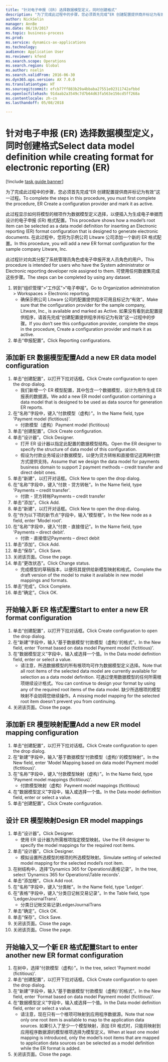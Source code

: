 ```yaml
--- 
title: "针对电子申报 (ER) 选择数据模型定义，同时创建格式"
description: "为了完成此过程中的步骤，您必须首先完成“ER 创建配置提供商并标记为有效”这一过程。"
author: NickSelin
manager: AnnBe
ms.date: 06/19/2017
ms.topic: business-process
ms.prod: 
ms.service: dynamics-ax-applications
ms.technology: 
audience: Application User
ms.reviewer: kfend
ms.search.scope: Operations
ms.search.region: Global
ms.author: nselin
ms.search.validFrom: 2016-06-30
ms.dyn365.ops.version: AX 7.0.0
ms.translationtype: HT
ms.sourcegitcommit: efcb77ff883b29a4bbaba27551e02311742afbbd
ms.openlocfilehash: 91daab2a3549c7d7b64d63fa563e156cd5ff268a
ms.contentlocale: zh-cn
ms.lasthandoff: 05/08/2018

---
```

# <a name="select-data-model-definition-while-creating-format-for-electronic-reporting-er"></a><span data-ttu-id="f21cd-103">针对电子申报 (ER) 选择数据模型定义，同时创建格式</span><span class="sxs-lookup"><span data-stu-id="f21cd-103">Select data model definition while creating format for electronic reporting (ER)</span></span>

[!include [task guide banner](../../includes/task-guide-banner.md)]

<span data-ttu-id="f21cd-104">为了完成此过程中的步骤，您必须首先完成“ER 创建配置提供商并标记为有效”这一过程。</span><span class="sxs-lookup"><span data-stu-id="f21cd-104">To complete the steps in this procedure, you must first complete the procedure, ER Create a configuration provider and mark it as active.</span></span> 

<span data-ttu-id="f21cd-105">此过程显示如何将模型的根项作为数据模型定义选择，以便插入为生成电子单据而设计的电子申报 (ER) 格式配置。</span><span class="sxs-lookup"><span data-stu-id="f21cd-105">This procedure shows how a model’s root item can be selected as a data model definition for inserting an Electronic reporting (ER) format configuration that is designed to generate electronic documents.</span></span> <span data-ttu-id="f21cd-106">在此过程中，您将为示例公司 Litware 公司添加一个新的 ER 格式配置。</span><span class="sxs-lookup"><span data-stu-id="f21cd-106">In this procedure, you will add a new ER format configuration for the sample company Litware, Inc.</span></span> 

<span data-ttu-id="f21cd-107">此过程针对向其分配了系统管理员角色或电子申报开发人员角色的用户。</span><span class="sxs-lookup"><span data-stu-id="f21cd-107">This procedure is intended for users who have the System administrator or Electronic reporting developer role assigned to them.</span></span> <span data-ttu-id="f21cd-108">可使用任何数据集完成这些步骤。</span><span class="sxs-lookup"><span data-stu-id="f21cd-108">The steps can be completed by using any dataset.</span></span>

1. <span data-ttu-id="f21cd-109">转到“组织管理”>“工作区”>“电子申报”。</span><span class="sxs-lookup"><span data-stu-id="f21cd-109">Go to Organization administration > Workspaces > Electronic reporting.</span></span>
    * <span data-ttu-id="f21cd-110">确保示例公司 Litware 公司的配置提供程序可用且标记为“有效”。</span><span class="sxs-lookup"><span data-stu-id="f21cd-110">Make sure that the configuration provider for the sample company, Litware, Inc., is available and marked as Active.</span></span> <span data-ttu-id="f21cd-111">如果没有看到此配置提供程序，请首先完成“创建配置提供程序并标记为有效”这一过程中的步骤。</span><span class="sxs-lookup"><span data-stu-id="f21cd-111">If you don’t see this configuration provider, complete the steps in the procedure, Create a configuration provider and mark it as active.</span></span>  
2. <span data-ttu-id="f21cd-112">单击“申报配置”。</span><span class="sxs-lookup"><span data-stu-id="f21cd-112">Click Reporting configurations.</span></span>

## <a name="add-a-new-er-data-model-configuration"></a><span data-ttu-id="f21cd-113">添加新 ER 数据模型配置</span><span class="sxs-lookup"><span data-stu-id="f21cd-113">Add a new ER data model configuration</span></span>
1. <span data-ttu-id="f21cd-114">单击“创建配置”，以打开下拉对话框。</span><span class="sxs-lookup"><span data-stu-id="f21cd-114">Click Create configuration to open the drop dialog.</span></span>
    * <span data-ttu-id="f21cd-115">我们新增一个 ER 模型配置，其中包含一个数据模型，设计为用作生成 ER 报表的数据源。</span><span class="sxs-lookup"><span data-stu-id="f21cd-115">We add a new ER model configuration containing a data model that is designed to be used as data source for generation ER reports.</span></span>  
2. <span data-ttu-id="f21cd-116">在“名称”字段中，键入“付款模型（虚构）”。</span><span class="sxs-lookup"><span data-stu-id="f21cd-116">In the Name field, type 'Payment model (fictitious)'.</span></span>
    * <span data-ttu-id="f21cd-117">付款模型（虚构）</span><span class="sxs-lookup"><span data-stu-id="f21cd-117">Payment model (fictitious)</span></span>  
3. <span data-ttu-id="f21cd-118">单击“创建配置”。</span><span class="sxs-lookup"><span data-stu-id="f21cd-118">Click Create configuration.</span></span>
4. <span data-ttu-id="f21cd-119">单击“设计器”。</span><span class="sxs-lookup"><span data-stu-id="f21cd-119">Click Designer.</span></span>
    * <span data-ttu-id="f21cd-120">打开 ER 设计器以指定此配置的数据模型结构。</span><span class="sxs-lookup"><span data-stu-id="f21cd-120">Open the ER designer to specify the structure of data model of this configuration.</span></span>  
    * <span data-ttu-id="f21cd-121">假设为付款业务域设计数据模型，以便为贷方转帐和直接借记这两种付款方式提供支持。</span><span class="sxs-lookup"><span data-stu-id="f21cd-121">Assume that we design the data model for payments business domain to support 2 payment methods – credit transfer and direct debit ones.</span></span>  
5. <span data-ttu-id="f21cd-122">单击“新建”，以打开对话框。</span><span class="sxs-lookup"><span data-stu-id="f21cd-122">Click New to open the drop dialog.</span></span>
6. <span data-ttu-id="f21cd-123">在“名称”字段中，键入“付款 - 贷方转帐”。</span><span class="sxs-lookup"><span data-stu-id="f21cd-123">In the Name field, type 'Payments – credit transfer'.</span></span>
    * <span data-ttu-id="f21cd-124">付款 - 贷方转帐</span><span class="sxs-lookup"><span data-stu-id="f21cd-124">Payments – credit transfer</span></span>  
7. <span data-ttu-id="f21cd-125">单击“添加”。</span><span class="sxs-lookup"><span data-stu-id="f21cd-125">Click Add.</span></span>
8. <span data-ttu-id="f21cd-126">单击“新建”，以打开对话框。</span><span class="sxs-lookup"><span data-stu-id="f21cd-126">Click New to open the drop dialog.</span></span>
9. <span data-ttu-id="f21cd-127">在“作为以下项的新节点”字段中，输入“模型根”。</span><span class="sxs-lookup"><span data-stu-id="f21cd-127">In the New node as a field, enter 'Model root'.</span></span>
10. <span data-ttu-id="f21cd-128">在“名称”字段中，键入“付款 - 直接借记”。</span><span class="sxs-lookup"><span data-stu-id="f21cd-128">In the Name field, type 'Payments – direct debit'.</span></span>
    * <span data-ttu-id="f21cd-129">付款 - 直接借记</span><span class="sxs-lookup"><span data-stu-id="f21cd-129">Payments – direct debit</span></span>  
11. <span data-ttu-id="f21cd-130">单击“添加”。</span><span class="sxs-lookup"><span data-stu-id="f21cd-130">Click Add.</span></span>
12. <span data-ttu-id="f21cd-131">单击“保存”。</span><span class="sxs-lookup"><span data-stu-id="f21cd-131">Click Save.</span></span>
13. <span data-ttu-id="f21cd-132">关闭该页面。</span><span class="sxs-lookup"><span data-stu-id="f21cd-132">Close the page.</span></span>
14. <span data-ttu-id="f21cd-133">单击“更改状态”。</span><span class="sxs-lookup"><span data-stu-id="f21cd-133">Click Change status.</span></span>
    * <span data-ttu-id="f21cd-134">完成模型的草稿版本，以便将其提供给新模型映射和格式。</span><span class="sxs-lookup"><span data-stu-id="f21cd-134">Complete the draft version of the model to make it available in new model mappings and formats.</span></span>  
15. <span data-ttu-id="f21cd-135">单击“完成”。</span><span class="sxs-lookup"><span data-stu-id="f21cd-135">Click Complete.</span></span>
16. <span data-ttu-id="f21cd-136">单击“确定”。</span><span class="sxs-lookup"><span data-stu-id="f21cd-136">Click OK.</span></span>

## <a name="start-to-enter-a-new-er-format-configuration"></a><span data-ttu-id="f21cd-137">开始输入新 ER 格式配置</span><span class="sxs-lookup"><span data-stu-id="f21cd-137">Start to enter a new ER format configuration</span></span>
1. <span data-ttu-id="f21cd-138">单击“创建配置”，以打开下拉对话框。</span><span class="sxs-lookup"><span data-stu-id="f21cd-138">Click Create configuration to open the drop dialog.</span></span>
2. <span data-ttu-id="f21cd-139">在“新建”字段中，输入“基于数据模型‘付款模型（虚构）’的格式”。</span><span class="sxs-lookup"><span data-stu-id="f21cd-139">In the New field, enter 'Format based on data model Payment model (fictitious)'.</span></span>
3. <span data-ttu-id="f21cd-140">在“数据模型定义”字段中，输入或选择一个值。</span><span class="sxs-lookup"><span data-stu-id="f21cd-140">In the Data model definition field, enter or select a value.</span></span>
    * <span data-ttu-id="f21cd-141">请注意，所选数据模型的所有根项均可作为数据模型定义选择。</span><span class="sxs-lookup"><span data-stu-id="f21cd-141">Note that all root items of the selected data model are currently available for selection as a data model definition.</span></span> <span data-ttu-id="f21cd-142">可通过使用数据模型的任何所需根项继续设计格式。</span><span class="sxs-lookup"><span data-stu-id="f21cd-142">You can continue to design your format by using any of the required root items of the data model.</span></span> <span data-ttu-id="f21cd-143">缺少所选根项的模型映射不会妨碍您继续操作。</span><span class="sxs-lookup"><span data-stu-id="f21cd-143">A missing model mapping for the selected root item doesn't prevent you from continuing.</span></span>  
4. <span data-ttu-id="f21cd-144">关闭该页面。</span><span class="sxs-lookup"><span data-stu-id="f21cd-144">Close the page.</span></span>

## <a name="add-a-new-er-model-mapping-configuration"></a><span data-ttu-id="f21cd-145">添加新 ER 模型映射配置</span><span class="sxs-lookup"><span data-stu-id="f21cd-145">Add a new ER model mapping configuration</span></span>
1. <span data-ttu-id="f21cd-146">单击“创建配置”，以打开下拉对话框。</span><span class="sxs-lookup"><span data-stu-id="f21cd-146">Click Create configuration to open the drop dialog.</span></span>
2. <span data-ttu-id="f21cd-147">在“新建”字段中，输入“基于数据模型‘付款模型（虚构）’的模型映射”。</span><span class="sxs-lookup"><span data-stu-id="f21cd-147">In the New field, enter 'Model Mapping based on data model Payment model (fictitious)'.</span></span>
3. <span data-ttu-id="f21cd-148">在“名称”字段中，键入“付款模型映射（虚构）”。</span><span class="sxs-lookup"><span data-stu-id="f21cd-148">In the Name field, type 'Payment model mappings (fictitious)'.</span></span>
    * <span data-ttu-id="f21cd-149">付款模型映射（虚构）</span><span class="sxs-lookup"><span data-stu-id="f21cd-149">Payment model mappings (fictitious)</span></span>  
4. <span data-ttu-id="f21cd-150">在“数据模型定义”字段中，输入或选择一个值。</span><span class="sxs-lookup"><span data-stu-id="f21cd-150">In the Data model definition field, enter or select a value.</span></span>
5. <span data-ttu-id="f21cd-151">单击“创建配置”。</span><span class="sxs-lookup"><span data-stu-id="f21cd-151">Click Create configuration.</span></span>

## <a name="design-er-model-mappings"></a><span data-ttu-id="f21cd-152">设计 ER 模型映射</span><span class="sxs-lookup"><span data-stu-id="f21cd-152">Design ER model mappings</span></span>
1. <span data-ttu-id="f21cd-153">单击“设计器”。</span><span class="sxs-lookup"><span data-stu-id="f21cd-153">Click Designer.</span></span>
    * <span data-ttu-id="f21cd-154">使用 ER 设计器为所需根项指定模型映射。</span><span class="sxs-lookup"><span data-stu-id="f21cd-154">Use the ER designer to specify the model mappings for the required root items.</span></span>  
2. <span data-ttu-id="f21cd-155">单击“设计器”。</span><span class="sxs-lookup"><span data-stu-id="f21cd-155">Click Designer.</span></span>
    * <span data-ttu-id="f21cd-156">模拟设置所选模型的根项的所选模型映射。</span><span class="sxs-lookup"><span data-stu-id="f21cd-156">Simulate setting of selected model mapping for the selected model’s root item.</span></span>  
3. <span data-ttu-id="f21cd-157">在树结构中，选择“Dynamics 365 for Operations\表格记录”。</span><span class="sxs-lookup"><span data-stu-id="f21cd-157">In the tree, select 'Dynamics 365 for Operations\Table records'.</span></span>
4. <span data-ttu-id="f21cd-158">单击“添加根”。</span><span class="sxs-lookup"><span data-stu-id="f21cd-158">Click Add root.</span></span>
5. <span data-ttu-id="f21cd-159">在“名称”字段中，键入“分类帐”。</span><span class="sxs-lookup"><span data-stu-id="f21cd-159">In the Name field, type 'Ledger'.</span></span>
6. <span data-ttu-id="f21cd-160">在“表格”字段中，键入“分类日记帐交易记录”。</span><span class="sxs-lookup"><span data-stu-id="f21cd-160">In the Table field, type 'LedgerJournalTrans'.</span></span>
    * <span data-ttu-id="f21cd-161">分类日记帐交易记录</span><span class="sxs-lookup"><span data-stu-id="f21cd-161">LedgerJournalTrans</span></span>  
7. <span data-ttu-id="f21cd-162">单击“确定”。</span><span class="sxs-lookup"><span data-stu-id="f21cd-162">Click OK.</span></span>
8. <span data-ttu-id="f21cd-163">单击“保存”。</span><span class="sxs-lookup"><span data-stu-id="f21cd-163">Click Save.</span></span>
9. <span data-ttu-id="f21cd-164">关闭该页面。</span><span class="sxs-lookup"><span data-stu-id="f21cd-164">Close the page.</span></span>
10. <span data-ttu-id="f21cd-165">关闭该页面。</span><span class="sxs-lookup"><span data-stu-id="f21cd-165">Close the page.</span></span>

## <a name="start-to-enter-another-new-er-format-configuration"></a><span data-ttu-id="f21cd-166">开始输入又一个新 ER 格式配置</span><span class="sxs-lookup"><span data-stu-id="f21cd-166">Start to enter another new ER format configuration</span></span>
1. <span data-ttu-id="f21cd-167">在树中，选择“付款模型（虚构）”。</span><span class="sxs-lookup"><span data-stu-id="f21cd-167">In the tree, select 'Payment model (fictitious)'.</span></span>
2. <span data-ttu-id="f21cd-168">单击“创建配置”，以打开下拉对话框。</span><span class="sxs-lookup"><span data-stu-id="f21cd-168">Click Create configuration to open the drop dialog.</span></span>
3. <span data-ttu-id="f21cd-169">在“新建”字段中，输入“基于数据模型‘付款模型（虚构）’的格式”。</span><span class="sxs-lookup"><span data-stu-id="f21cd-169">In the New field, enter 'Format based on data model Payment model (fictitious)'.</span></span>
4. <span data-ttu-id="f21cd-170">在“数据模型定义”字段中，输入或选择一个值。</span><span class="sxs-lookup"><span data-stu-id="f21cd-170">In the Data model definition field, enter or select a value.</span></span>
    * <span data-ttu-id="f21cd-171">请注意，现在只有一个根项可映射到应用程序数据源。</span><span class="sxs-lookup"><span data-stu-id="f21cd-171">Note that now only one root item is available to map to the application data sources.</span></span> <span data-ttu-id="f21cd-172">如果引入了至少一个模型映射，添加 ER 格式时，只能将映射到应用程序数据源的模型根项选择为模型定义。</span><span class="sxs-lookup"><span data-stu-id="f21cd-172">When at least one model mapping is introduced, only the model’s root items that are mapped to application data sources can be selected as a model definition while the ER format is added.</span></span>   
5. <span data-ttu-id="f21cd-173">关闭该页面。</span><span class="sxs-lookup"><span data-stu-id="f21cd-173">Close the page.</span></span>


